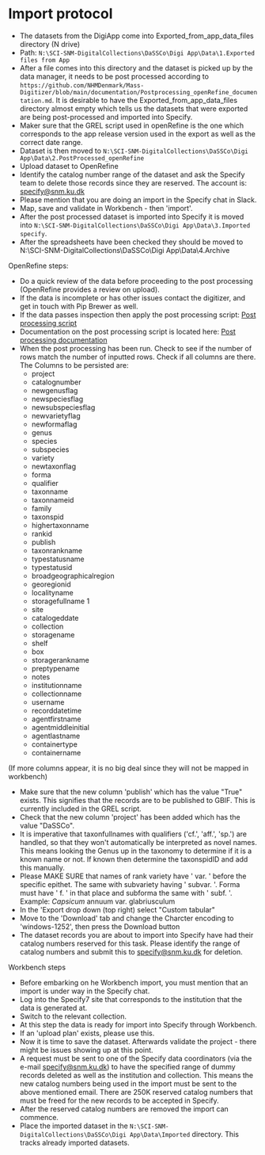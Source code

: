 # Import protocol

- The datasets from the DigiApp come into Exported_from_app_data_files directory (N drive)
- Path: `N:\SCI-SNM-DigitalCollections\DaSSCo\Digi App\Data\1.Exported files from App`
- After a file comes into this directory and the dataset is picked up by the data manager, it needs to be post processed according to `https://github.com/NHMDenmark/Mass-Digitizer/blob/main/documentation/Postprocessing_openRefine_documentation.md`. It is desirable to have the Exported_from_app_data_files directory almost empty which tells us the datasets that were exported are being post-processed and imported into Specify.
- Maker sure that the GREL script used in openRefine is the one which corresponds to the app release version used in the export as well as the correct date range.
- Dataset is then moved to `N:\SCI-SNM-DigitalCollections\DaSSCo\Digi App\Data\2.PostProcessed_openRefine`
- Upload dataset to OpenRefine
- Identify the catalog number range of the dataset and ask the Specify team to delete those records since they are reserved. The account is: specify@snm.ku.dk
- Please mention that you are doing an import in the Specify chat in Slack.
- Map, save and validate in Workbench - then 'import'.  
- After the post processed dataset is imported into Specify it is moved into `N:\SCI-SNM-DigitalCollections\DaSSCo\Digi App\Data\3.Imported specify`.
- After the spreadsheets have been checked they should be moved to N:\SCI-SNM-DigitalCollections\DaSSCo\Digi App\Data\4.Archive
   
OpenRefine steps: 
- Do a quick review of the data before proceeding to the post processing (OpenRefine provides a review on upload). 
- If the data is incomplete or has other issues contact the digitizer, and get in touch with Pip Brewer as well.
- If the data passes inspection then apply the post processing script: [Post processing script](https://github.com/NHMDenmark/Mass-Digitizer/blob/main/OpenRefine/post_processing.json)
- Documentation on the post processing script is located here: [Post processing documentation](https://github.com/NHMDenmark/Mass-Digitizer/blob/main/documentation/Postprocessing_openRefine_documentation.md)
- When the post processing has been run. Check to see if the number of rows match the number of inputted rows. Check if all columns are there. The Columns to be persisted are:
  - project
  - catalognumber
  - newgenusflag
  - newspeciesflag
  - newsubspeciesflag
  - newvarietyflag
  - newformaflag
  - genus
  - species
  - subspecies
  - variety
  - newtaxonflag
  - forma
  - qualifier
  - taxonname
  - taxonnameid
  - family
  - taxonspid
  - highertaxonname
  - rankid
  - publish
  - taxonrankname
  - typestatusname
  - typestatusid
  - broadgeographicalregion
  - georegionid
  - localityname
  - storagefullname 1
  - site 
  - catalogeddate
  - collection
  - storagename
  - shelf
  - box
  - storagerankname
  - preptypename
  - notes
  - institutionname
  - collectionname
  - username
  - recorddatetime
  - agentfirstname
  - agentmiddleinitial
  - agentlastname
  - containertype
  - containername
     
(If more columns appear, it is no big deal since they will not be mapped in workbench)
- Make sure that the new column 'publish' which has the value "True" exists. This signifies that the records are to be published to GBIF. This is currently included in the GREL script.
- Check that the new column 'project' has been added which has the value "DaSSCo".
- It is imperative that taxonfullnames with qualifiers ('cf.', 'aff.', 'sp.') are handled, so that they won't automatically be interpreted as novel names. This means looking the Genus up in the taxonomy to determine if it is a known name or not. If known then determine the taxonspidID and add this manually.
- Please MAKE SURE that names of rank variety have ' var. ' before the specific epithet. The same with subvariety having ' subvar. '. Forma must have ' f. ' in that place and subforma the same with ' subf. '. Example: _Capsicum_ annuum var. glabriusculum
- In the 'Export drop down (top right) select "Custom tabular"
- Move to the 'Download' tab and change the Charcter encoding to 'windows-1252', then press the Download button
- The dataset records you are about to import into Specify have had their catalog numbers reserved for this task. Please identify the range of catalog numbers and submit this to specify@snm.ku.dk for deletion.

Workbench steps
- Before embarking on he Workbench import, you must mention that an import is under way in the Specify chat.
- Log into the Specify7 site that corresponds to the institution that the data is generated at. 
- Switch to the relevant collection. 
- At this step the data is ready for import into Specify through Workbench.
- If an 'upload plan' exists, please use this.
- Now it is time to save the dataset. Afterwards validate the project - there might be issues showing up at this point.  
- A request must be sent to one of the Specify data coordinators (via the e-mail specify@snm.ku.dk) to have the specified range of dummy records deleted as well as the institution and collection. This means the new catalog numbers being used in the import must be sent to the above mentioned email. There are 250K reserved catalog numbers that must be freed for the new records to be accepted in Specify.
- After the reserved catalog numbers are removed the import can commence.
- Place the imported dataset in the `N:\SCI-SNM-DigitalCollections\DaSSCo\Digi App\Data\Imported` directory. This tracks already imported datasets.




